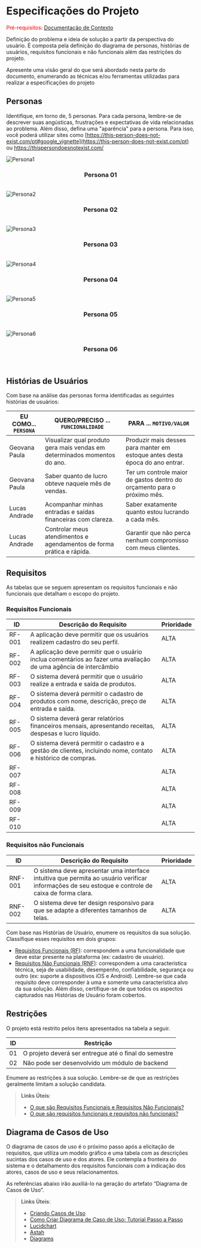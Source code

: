 # Especificações do Projeto

<span style="color:red">Pré-requisitos: <a href="1-Documentação de Contexto.md"> Documentação de Contexto</a></span>

Definição do problema e ideia de solução a partir da perspectiva do usuário. É composta pela definição do  diagrama de personas, histórias de usuários, requisitos funcionais e não funcionais além das restrições do projeto.

Apresente uma visão geral do que será abordado nesta parte do documento, enumerando as técnicas e/ou ferramentas utilizadas para realizar a especificações do projeto

## Personas

Identifique, em torno de, 5 personas. Para cada persona, lembre-se de descrever suas angústicas, frustrações e expectativas de vida relacionadas ao problema. Além disso, defina uma "aparência" para a persona. Para isso, você poderá utilizar sites como [https://this-person-does-not-exist.com/pt#google_vignette](https://this-person-does-not-exist.com/pt) ou https://thispersondoesnotexist.com/ 


<img src="https://github.com/ICEI-PUC-Minas-PMV-ADS/pmv-ads-2025-1-e2-proj-int-t3-autonomize/blob/c68b1d6eff6adff121fbcfbab58807eda6cbe09b/docs/personas/GeovanaPaula-Persona.jpg" alt="Persona1"/>

<h3><p align="center"><b>Persona 01</b></p></h2></br>

<img src="https://github.com/ICEI-PUC-Minas-PMV-ADS/pmv-ads-2025-1-e2-proj-int-t3-autonomize/blob/c68b1d6eff6adff121fbcfbab58807eda6cbe09b/docs/personas/LucasAndrade-Persona.jpg" alt="Persona2"/>

<h3><p align="center"><b>Persona 02</b></p></h2></br>

<img src="https://github.com/ICEI-PUC-Minas-PMV-ADS/pmv-ads-2025-1-e2-proj-int-t3-autonomize/blob/586fd086e60cf6f999c70f869c83a44608054b67/docs/personas/TaniaFigueiredo-Persona.jpg" alt="Persona3">

<h3><p align="center"><b>Persona 03</b></p></h2></br>

<img src="https://github.com/ICEI-PUC-Minas-PMV-ADS/pmv-ads-2025-1-e2-proj-int-t3-autonomize/blob/d44a05de6b31d3c17d0c07648abc4fa6b0e852a9/docs/personas/JoaoSilva-Persona.png" alt="Persona4">

<h3><p align="center"><b>Persona 04</b></p></h2></br>

<img src="https://github.com/ICEI-PUC-Minas-PMV-ADS/pmv-ads-2025-1-e2-proj-int-t3-autonomize/blob/dc6e28062fcbfea820c5d8d615304862f7c06bd3/docs/personas/ValdireneSantos-Persona.png" alt="Persona5">

<h3><p align="center"><b>Persona 05</b></p></h2></br>

<img src="https://github.com/ICEI-PUC-Minas-PMV-ADS/pmv-ads-2025-1-e2-proj-int-t3-autonomize/blob/dc6e28062fcbfea820c5d8d615304862f7c06bd3/docs/personas/GeraldoPereira-Persona.png" alt="Persona6">

<h3><p align="center"><b>Persona 06</b></p></h2></br>

## Histórias de Usuários

Com base na análise das personas forma identificadas as seguintes histórias de usuários:

|EU COMO... `PERSONA`| QUERO/PRECISO ... `FUNCIONALIDADE` |PARA ... `MOTIVO/VALOR`                 |
|--------------------|------------------------------------|----------------------------------------|
|Geovana Paula  | Visualizar qual produto gera mais vendas em determinados momentos do ano. | Produzir mais desses para  manter em estoque antes desta época do ano entrar.|
|Geovana Paula       | Saber quanto de lucro obteve naquele mês de vendas.                 | Ter um controle maior de gastos dentro do orçamento para o próximo mês. |
|Lucas Andrade       | Acompanhar minhas entradas e saídas financeiras com clareza.                 | Saber exatamente quanto estou lucrando a cada mês. |
|Lucas Andrade       | Controlar meus atendimentos e agendamentos de forma prática e rápida.                 | Garantir que não perca nenhum compromisso com meus clientes. |

## Requisitos

As tabelas que se seguem apresentam os requisitos funcionais e não funcionais que detalham o escopo do projeto.

### Requisitos Funcionais

|ID    | Descrição do Requisito  | Prioridade |
|------|-----------------------------------------|----|
|RF-001| A aplicação deve permitir que os usuários realizem cadastro do seu perfil. | ALTA | 
|RF-002| A aplicação deve permitir que o usuário inclua comentários ao fazer uma avaliação de uma agência de intercâmbio    | ALTA |
|RF-003|  O sistema deverá permitir que o usuário realize a entrada e saída de produtos. | ALTA |
|RF-004|  O sistema deverá permitir o cadastro de produtos com nome, descrição, preço de entrada e saída. | ALTA |
|RF-005|  O sistema deverá gerar relatórios financeiros mensais, apresentando receitas, despesas e lucro líquido. | ALTA |
|RF-006|  O sistema deverá permitir o cadastro e a gestão de clientes, incluindo nome, contato e histórico de compras. | ALTA |
|RF-007|  | ALTA |
|RF-008|  | ALTA |
|RF-009|  | ALTA |
|RF-010|  | ALTA |



### Requisitos não Funcionais

|ID     | Descrição do Requisito  |Prioridade |
|-------|-------------------------|----|
|RNF-001| O sistema deve apresentar uma interface intuitiva que permita ao usuário verificar informações de seu estoque e controle de caixa de forma clara. | ALTA | 
|RNF-002| O sistema deve ter design responsivo para que se adapte a diferentes tamanhos de telas. |  ALTA | 

Com base nas Histórias de Usuário, enumere os requisitos da sua solução. Classifique esses requisitos em dois grupos:

- [Requisitos Funcionais
 (RF)](https://pt.wikipedia.org/wiki/Requisito_funcional):
 correspondem a uma funcionalidade que deve estar presente na
  plataforma (ex: cadastro de usuário).
- [Requisitos Não Funcionais
  (RNF)](https://pt.wikipedia.org/wiki/Requisito_n%C3%A3o_funcional):
  correspondem a uma característica técnica, seja de usabilidade,
  desempenho, confiabilidade, segurança ou outro (ex: suporte a
  dispositivos iOS e Android).
Lembre-se que cada requisito deve corresponder à uma e somente uma
característica alvo da sua solução. Além disso, certifique-se de que
todos os aspectos capturados nas Histórias de Usuário foram cobertos.

## Restrições

O projeto está restrito pelos itens apresentados na tabela a seguir.

|ID| Restrição                                             |
|--|-------------------------------------------------------|
|01| O projeto deverá ser entregue até o final do semestre |
|02| Não pode ser desenvolvido um módulo de backend        |


Enumere as restrições à sua solução. Lembre-se de que as restrições geralmente limitam a solução candidata.

> **Links Úteis**:
> - [O que são Requisitos Funcionais e Requisitos Não Funcionais?](https://codificar.com.br/requisitos-funcionais-nao-funcionais/)
> - [O que são requisitos funcionais e requisitos não funcionais?](https://analisederequisitos.com.br/requisitos-funcionais-e-requisitos-nao-funcionais-o-que-sao/)

## Diagrama de Casos de Uso

O diagrama de casos de uso é o próximo passo após a elicitação de requisitos, que utiliza um modelo gráfico e uma tabela com as descrições sucintas dos casos de uso e dos atores. Ele contempla a fronteira do sistema e o detalhamento dos requisitos funcionais com a indicação dos atores, casos de uso e seus relacionamentos. 

As referências abaixo irão auxiliá-lo na geração do artefato “Diagrama de Casos de Uso”.

> **Links Úteis**:
> - [Criando Casos de Uso](https://www.ibm.com/docs/pt-br/elm/6.0?topic=requirements-creating-use-cases)
> - [Como Criar Diagrama de Caso de Uso: Tutorial Passo a Passo](https://gitmind.com/pt/fazer-diagrama-de-caso-uso.html/)
> - [Lucidchart](https://www.lucidchart.com/)
> - [Astah](https://astah.net/)
> - [Diagrams](https://app.diagrams.net/)

